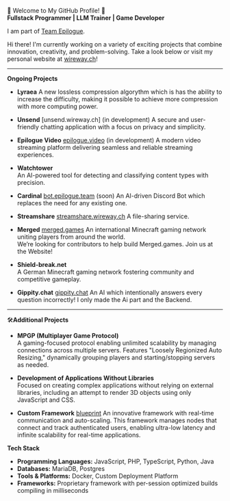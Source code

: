 🌟 Welcome to My GitHub Profile! 🌟  
**Fullstack Programmer | LLM Trainer | Game Developer**  

I am part of [Team Epilogue](https://epilogue.team).

Hi there! I'm currently working on a variety of exciting projects that combine innovation, creativity, and problem-solving. Take a look below or visit my personal website at [wireway.ch](https://wireway.ch)!

---

**Ongoing Projects**  

- **Lyraea**
  A new lossless compression algorythm which is has the ability to increase the difficulty, making it possible to achieve more compression with more computing power.

- **Unsend**  [unsend.wireway.ch] (in development)
  A secure and user-friendly chatting application with a focus on privacy and simplicity.  

- **Epilogue Video**  [epilogue.video](https://epilogue.video) (in development)
  A modern video streaming platform delivering seamless and reliable streaming experiences.  

- **Watchtower**  
  An AI-powered tool for detecting and classifying content types with precision.  

- **Cardinal**   [bot.epilogue.team](https://bot.epilogue.team) (soon)
  An AI-driven Discord Bot which replaces the need for any existing one.

- **Streamshare**  [streamshare.wireway.ch](https://streamshare.wirway.ch)
  A file-sharing service.

- **Merged**  [merged.games](https://merged.games)
  An international Minecraft gaming network uniting players from around the world.  
  We’re looking for contributors to help build Merged.games. Join us at the Website!

- **Shield-break.net**  
  A German Minecraft gaming network fostering community and competitive gameplay.  

- **Gippity.chat**  [gippity.chat](https://gippity.chat)
  An AI which intentionally answers every question incorrectly! I only made the Ai part and the Backend.

---

🛠**Additional Projects**  

- **MPGP (Multiplayer Game Protocol)**  
  A gaming-focused protocol enabling unlimited scalability by managing connections across multiple servers. Features "Loosely Regionized Auto Resizing," dynamically grouping players and starting/stopping servers as needed.  

- **Development of Applications Without Libraries**  
  Focused on creating complex applications without relying on external libraries, including an attempt to render 3D objects using only JavaScript and CSS.  

- **Custom Framework**   [blueprint](https://git.eplg.services/epilogue/blueprint)
  An innovative framework with real-time communication and auto-scaling. This framework manages nodes that connect and track authenticated users, enabling ultra-low latency and infinite scalability for real-time applications.  

**Tech Stack**  

- **Programming Languages:** JavaScript, PHP, TypeScript, Python, Java
- **Databases:** MariaDB, Postgres
- **Tools & Platforms:** Docker, Custom Deployment Platform
- **Frameworks:** Proprietary framework with per-session optimized builds compiling in milliseconds
